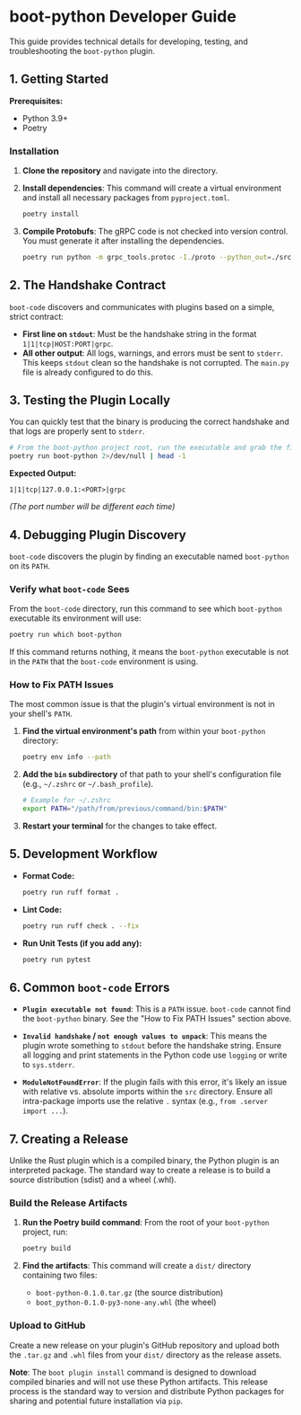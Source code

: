 # boot-python Developer Guide

This guide provides technical details for developing, testing, and troubleshooting the `boot-python` plugin.

## 1. Getting Started

**Prerequisites:**
* Python 3.9+
* Poetry

### Installation

1. **Clone the repository** and navigate into the directory.

2. **Install dependencies**: This command will create a virtual environment and install all necessary packages from `pyproject.toml`.

   ```bash
   poetry install
   ```

3. **Compile Protobufs**: The gRPC code is not checked into version control. You must generate it after installing the dependencies.

   ```bash
   poetry run python -m grpc_tools.protoc -I./proto --python_out=./src/generated --grpc_python_out=./src/generated ./proto/plugin.proto
   ```

## 2. The Handshake Contract

`boot-code` discovers and communicates with plugins based on a simple, strict contract:

* **First line on `stdout`**: Must be the handshake string in the format `1|1|tcp|HOST:PORT|grpc`.
* **All other output**: All logs, warnings, and errors must be sent to `stderr`. This keeps `stdout` clean so the handshake is not corrupted. The `main.py` file is already configured to do this.

## 3. Testing the Plugin Locally

You can quickly test that the binary is producing the correct handshake and that logs are properly sent to `stderr`.

```bash
# From the boot-python project root, run the executable and grab the first line of stdout
poetry run boot-python 2>/dev/null | head -1
```

**Expected Output:**

```
1|1|tcp|127.0.0.1:<PORT>|grpc
```

*(The port number will be different each time)*

## 4. Debugging Plugin Discovery

`boot-code` discovers the plugin by finding an executable named `boot-python` on its `PATH`.

### Verify what `boot-code` Sees

From the `boot-code` directory, run this command to see which `boot-python` executable its environment will use:

```bash
poetry run which boot-python
```

If this command returns nothing, it means the `boot-python` executable is not in the `PATH` that the `boot-code` environment is using.

### How to Fix PATH Issues

The most common issue is that the plugin's virtual environment is not in your shell's `PATH`.

1. **Find the virtual environment's path** from within your `boot-python` directory:

   ```bash
   poetry env info --path
   ```

2. **Add the `bin` subdirectory** of that path to your shell's configuration file (e.g., `~/.zshrc` or `~/.bash_profile`).

   ```bash
   # Example for ~/.zshrc
   export PATH="/path/from/previous/command/bin:$PATH"
   ```

3. **Restart your terminal** for the changes to take effect.

## 5. Development Workflow

* **Format Code:**

  ```bash
  poetry run ruff format .
  ```

* **Lint Code:**

  ```bash
  poetry run ruff check . --fix
  ```

* **Run Unit Tests (if you add any):**

  ```bash
  poetry run pytest
  ```

## 6. Common `boot-code` Errors

* **`Plugin executable not found`**: This is a `PATH` issue. `boot-code` cannot find the `boot-python` binary. See the "How to Fix PATH Issues" section above.

* **`Invalid handshake` / `not enough values to unpack`**: This means the plugin wrote something to `stdout` before the handshake string. Ensure all logging and print statements in the Python code use `logging` or write to `sys.stderr`.

* **`ModuleNotFoundError`**: If the plugin fails with this error, it's likely an issue with relative vs. absolute imports within the `src` directory. Ensure all intra-package imports use the relative `.` syntax (e.g., `from .server import ...`).

## 7. Creating a Release

Unlike the Rust plugin which is a compiled binary, the Python plugin is an interpreted package. The standard way to create a release is to build a source distribution (sdist) and a wheel (.whl).

### Build the Release Artifacts

1. **Run the Poetry build command**: From the root of your `boot-python` project, run:

   ```bash
   poetry build
   ```

2. **Find the artifacts**: This command will create a `dist/` directory containing two files:
   * `boot-python-0.1.0.tar.gz` (the source distribution)
   * `boot_python-0.1.0-py3-none-any.whl` (the wheel)

### Upload to GitHub

Create a new release on your plugin's GitHub repository and upload both the `.tar.gz` and `.whl` files from your `dist/` directory as the release assets.

**Note**: The `boot plugin install` command is designed to download compiled binaries and will not use these Python artifacts. This release process is the standard way to version and distribute Python packages for sharing and potential future installation via `pip`.